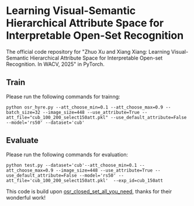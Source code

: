# Learning Visual-Semantic Hierarchical Attribute Space for Interpretable Open-Set Recognition

The official code repository for "Zhuo Xu and Xiang Xiang: Learning Visual-Semantic Hierarchical Attribute Space for Interpretable Open-set Recognition. In WACV, 2025" in PyTorch.

## Train
Please run the following commands for trainng:
```
python osr_hyre.py --att_choose_min=0.1 --att_choose_max=0.9 --batch_size=32 --image_size=448 --use_attribute=True --att_file="cub_100_200_select150att.pkl" --use_default_attribute=False --model='rs50' --dataset='cub'
```
## Evaluate
Please run the following commands for evaluation:
```
python test.py --dataset='cub'--att_choose_min=0.1 --att_choose_max=0.9 --image_size=448 --use_attribute=True --use_default_attribute=False --model='rs50' --att_file='cub_100_200_select150att.pkl'  --exp_id=cub_150att
```
This code is build upon [osr_closed_set_all_you_need](https://github.com/sgvaze/osr_closed_set_all_you_need), thanks for their wonderful work!
